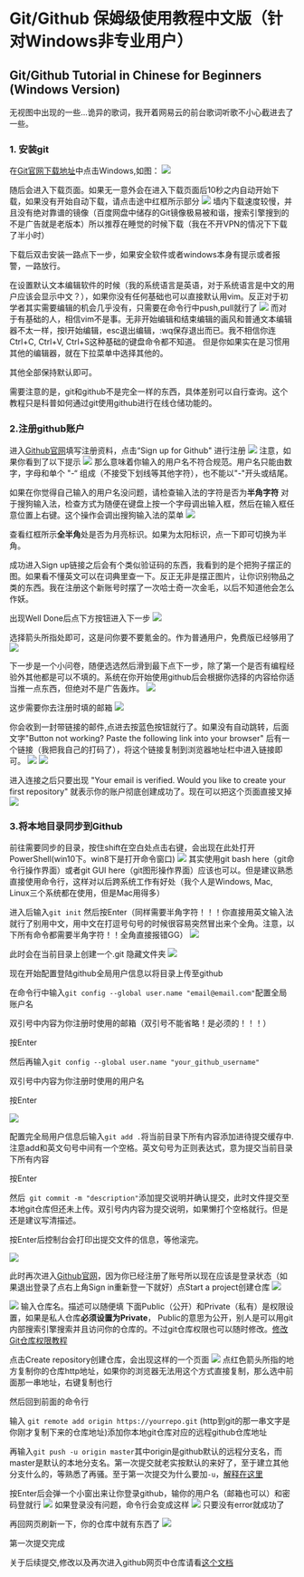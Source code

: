 # Git/Github 保姆级使用教程中文版（针对Windows非专业用户）
## Git/Github Tutorial in Chinese for Beginners (Windows Version)

无视图中出现的一些...诡异的歌词，我开着网易云的前台歌词听歌不小心截进去了一些。

### 1. 安装git

在[Git官网下载地址](https://git-scm.com/downloads)中点击Windows,如图：
![](./pics/pic1.png)

随后会进入下载页面。如果无一意外会在进入下载页面后10秒之内自动开始下载，如果没有开始自动下载，请点击途中红框所示部分
![](./pics/pic2.png)
墙内下载速度较慢，并且没有绝对靠谱的镜像（百度网盘中储存的Git镜像极易被和谐，搜索引擎搜到的不是广告就是老版本）所以推荐在睡觉的时候下载（我在不开VPN的情况下下载了半小时）

下载后双击安装一路点下一步，如果安全软件或者windows本身有提示或者报警，一路放行。

在设置默认文本编辑软件的时候（我的系统语言是英语，对于系统语言是中文的用户应该会显示中文？），如果你没有任何基础也可以直接默认用vim。反正对于初学者其实需要编辑的机会几乎没有，只需要在命令行中push,pull就行了
![](./pics/pic3.png)
而对于有基础的人，相信vim不是事。无非开始编辑和结束编辑的画风和普通文本编辑器不太一样，按I开始编辑，esc退出编辑，:wq保存退出而已。我不相信你连Ctrl+C, Ctrl+V, Ctrl+S这种基础的键盘命令都不知道。 但是你如果实在是习惯用其他的编辑器，就在下拉菜单中选择其他的。

其他全部保持默认即可。

需要注意的是，git和github不是完全一样的东西，具体差别可以自行查询。这个教程只是科普如何通过git使用github进行在线仓储功能的。

### 2.注册github账户

进入[Github官网](https://github.com/)填写注册资料，点击“Sign up for Github" 进行注册
![](./pics/pic4.png)
注意，如果你看到了以下提示
![](./pics/pic5.png)
那么意味着你输入的用户名不符合规范。用户名只能由数字，字母和单个 "-“ 组成（不接受下划线等其他字符），也不能以"-"开头或结尾。

如果在你觉得自己输入的用户名没问题，请检查输入法的字符是否为**半角字符**
对于搜狗输入法，检查方式为随便在键盘上按一个字母调出输入框，然后在输入框任意位置上右键。这个操作会调出搜狗输入法的菜单
![](./pics/pic6.png)

查看红框所示**全半角**处是否为月亮标识。如果为太阳标识，点一下即可切换为半角。

成功进入Sign up链接之后会有个类似验证码的东西，我看到的是个把狗子摆正的图。如果看不懂英文可以在词典里查一下。反正无非是摆正图片，让你识别物品之类的东西。我在注册这个新账号时摆了一次哈士奇一次金毛，以后不知道他会怎么作妖。

出现Well Done后点下方按钮进入下一步
![](./pics/pic7.png)

选择箭头所指处即可，这是问你要不要氪金的。作为普通用户，免费版已经够用了
![](./pics/pic8.png)

下一步是一个小问卷，随便选选然后滑到最下点下一步，除了第一个是否有编程经验外其他都是可以不填的。系统在你开始使用github后会根据你选择的内容给你适当推一点东西，但绝对不是广告轰炸。
![](./pics/pic9.png)

这步需要你去注册时填的邮箱
![](./pics/pic10.png)

你会收到一封带链接的邮件,点进去按蓝色按钮就行了。如果没有自动跳转，后面文字"Button not working? Paste the following link into your browser" 后有一个链接（我把我自己的打码了），将这个链接复制到浏览器地址栏中进入链接即可。
![](./pics/pic11.png)
![](./pics/pic12.png)

进入连接之后只要出现 "Your email is verified. Would you like to create your first repository" 就表示你的账户彻底创建成功了。现在可以把这个页面直接叉掉
![](./pics/pic13.png)


### 3.将本地目录同步到Github

前往需要同步的目录，按住shift在空白处点击右键，会出现在此处打开PowerShell(win10下。win8下是打开命令窗口)
![](./pics/pic14.png)
其实使用git bash here（git命令行操作界面）或者git GUI here（git图形操作界面）应该也可以。但是建议熟悉直接使用命令行，这样对以后跨系统工作有好处（我个人是Windows, Mac, Linux三个系统都在使用，但是Mac用得多）

进入后输入```git init``` 然后按Enter（同样需要半角字符！！！你直接用英文输入法就行了别用中文，用中文在打逗号句号的时候很容易突然冒出来个全角。注意，以下所有命令都需要半角字符！！全角直接报错GG）
![](./pics/pic15.png)

此时会在当前目录上创建一个.git 隐藏文件夹
![](./pics/pic16.png)

现在开始配置登陆github全局用户信息以将目录上传至github

在命令行中输入``` git config --global user.name "email@email.com" ```配置全局账户名

双引号中内容为你注册时使用的邮箱（双引号不能省略！是必须的！！！）

按Enter

然后再输入``` git config --global user.name "your_github_username" ```

双引号中内容为你注册时使用的用户名

按Enter

![](./pics/pic17.png)

配置完全局用户信息后输入```git add .```将当前目录下所有内容添加进待提交缓存中.注意add和英文句号中间有一个空格。英文句号为正则表达式，意为提交当前目录下所有内容

按Enter

然后``` git commit -m "description"```添加提交说明并确认提交，此时文件提交至本地git仓库但还未上传。双引号内内容为提交说明，如果懒打个空格就行。但是还是建议写清描述。

按Enter后控制台会打印出提交文件的信息，等他滚完。

![](./pics/pic18.png)

此时再次进入[Github官网](https://github.com/)，因为你已经注册了账号所以现在应该是登录状态（如果退出登录了点右上角Sign in重新登一下就好）点Start a project创建仓库
![](./pics/pic19.png)

![](./pics/pic20.png)
输入仓库名。描述可以随便填
下面Public（公开）和Private（私有）是权限设置，如果是私人仓库**必须设置为Private**， Public的意思为公开，别人是可以用git内部搜索引擎搜索并且访问你的仓库的。不过git仓库权限也可以随时修改。[修改Git仓库权限教程](./zh_CN/change_permission.md)

点击Create repository创建仓库，会出现这样的一个页面
![](./pics/pic21.png)
点红色箭头所指的地方复制你的仓库http地址，如果你的浏览器无法用这个方式直接复制，那么选中前面那一串地址，右键复制也行

然后回到前面的命令行

输入 ```git remote add origin https://yourrepo.git``` (http到git的那一串文字是你刚才复制下来的仓库地址)添加你本地git仓库对应的远程github仓库地址

再输入```git push -u origin master```其中origin是github默认的远程分支名，而master是默认的本地分支名。第一次提交就老实按默认的来好了，至于建立其他分支什么的，等熟悉了再骚。至于第一次提交为什么要加```-u```，[解释在这里](https://stackoverflow.com/questions/5697750/what-exactly-does-the-u-do-git-push-u-origin-master-vs-git-push-origin-ma)

按Enter后会弹一个小窗出来让你登录github，输你的用户名（邮箱也可以）和密码登就行
![](./pics/pic22.png)
如果登录没有问题，命令行会变成这样
![](./pics/pic23.png)
只要没有error就成功了

再回网页刷新一下，你的仓库中就有东西了
![](./pics/pic24.png)

第一次提交完成

关于后续提交,修改以及再次进入github网页中仓库请看[这个文档](./zh_CN/futurecommit.md)